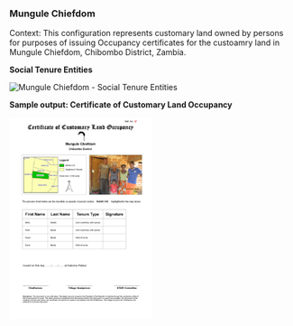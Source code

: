 ### **Mungule Chiefdom**

Context: This configuration represents customary land owned by persons for purposes of issuing Occupancy certificates for the custoamry land in Mungule Chiefdom, Chibombo District, Zambia. 

**Social Tenure Entities**

<img alt="Mungule Chiefdom - Social Tenure Entities"/>

**Sample output: Certificate of Customary Land Occupancy**

<img style="max-width:50%; width:50%;" alt="Certificate of Customary Land Occupancy Sample for Mungule Chiefdom" src="../../images/certificates/ZM_MANK018_Certificate_of_Customary_Land_Occupancy_Sample.png" />
